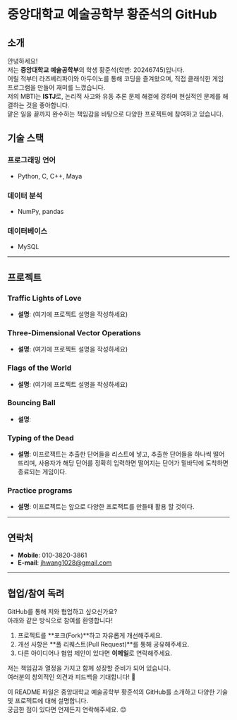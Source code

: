 # 중앙대학교 예술공학부 황준석의 GitHub

## 소개
안녕하세요!  
저는 **중앙대학교 예술공학부**의 학생 황준석(학번: 20246745)입니다.  
어릴 적부터 라즈베리파이와 아두이노를 통해 코딩을 즐겨왔으며, 직접 클래식한 게임 프로그램을 만들어 재미를 느꼈습니다.  
저의 MBTI는 **ISTJ**로, 논리적 사고와 유동 추론 문제 해결에 강하며 현실적인 문제를 해결하는 것을 좋아합니다.  
맡은 일을 끝까지 완수하는 책임감을 바탕으로 다양한 프로젝트에 참여하고 있습니다.

## 기술 스택
### 프로그래밍 언어
- Python, C, C++, Maya  

### 데이터 분석
- NumPy, pandas  

### 데이터베이스
- MySQL

---

## 프로젝트
### Traffic Lights of Love
- **설명**: (여기에 프로젝트 설명을 작성하세요)

### Three-Dimensional Vector Operations
- **설명**: (여기에 프로젝트 설명을 작성하세요)

### Flags of the World
- **설명**: (여기에 프로젝트 설명을 작성하세요)

### Bouncing Ball
- **설명**: 

### Typing of the Dead
- **설명**: 이프로잭트는 추출한 단어들을 리스트에 넣고, 추출한 단어들을 하나씩 떨어뜨리며, 사용자가 해당 단어를 정확히 입력하면 떨어지는 단어가 밑바닥에 도착하면 종료되는 게임이다.


### Practice programs
- **설명**: 이프로젝트는 앞으로 다양한 프로잭트를 만들때 활용 할 것이다.
---

## 연락처
- **Mobile**: 010-3820-3861  
- **E-mail**: jhwang1028@gmail.com  

---

## 협업/참여 독려
GitHub를 통해 저와 협업하고 싶으신가요?  
아래와 같은 방식으로 참여를 환영합니다!  
1. 프로젝트를 **포크(Fork)**하고 자유롭게 개선해주세요.  
2. 개선 사항은 **풀 리퀘스트(Pull Request)**를 통해 공유해주세요.  
3. 다른 아이디어나 협업 제안이 있다면 **이메일**로 연락해주세요.  

저는 책임감과 열정을 가지고 함께 성장할 준비가 되어 있습니다.  
여러분의 창의적인 의견과 피드백을 기대합니다! 🚀  



이 README 파일은 중앙대학교 예술공학부 황준석의 GitHub를 소개하고 다양한 기술 및 프로젝트에 대해 설명합니다.  
궁금한 점이 있다면 언제든지 연락해주세요. 😊
